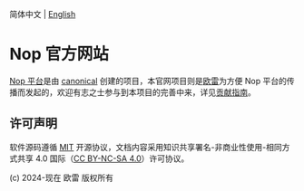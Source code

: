 简体中文 | [English](./README.en.md)

# Nop 官方网站

[Nop 平台](https://gitee.com/canonical-entropy/nop-entropy)是由 [canonical](https://gitee.com/canonical-entropy) 创建的项目，本官网项目则是[欧雷](https://gitee.com/ntksol)为方便 Nop 平台的传播而发起的，欢迎有志之士参与到本项目的完善中来，详见[贡献指南](./CONTRIBUTING.md)。

## 许可声明

软件源码遵循 [MIT](https://opensource.org/licenses/MIT) 开源协议，文档内容采用知识共享署名-非商业性使用-相同方式共享 4.0 国际（[CC BY-NC-SA 4.0](https://creativecommons.org/licenses/by-nc-sa/4.0/deed.zh-hans)）许可协议。

(c) 2024-现在 欧雷 版权所有
